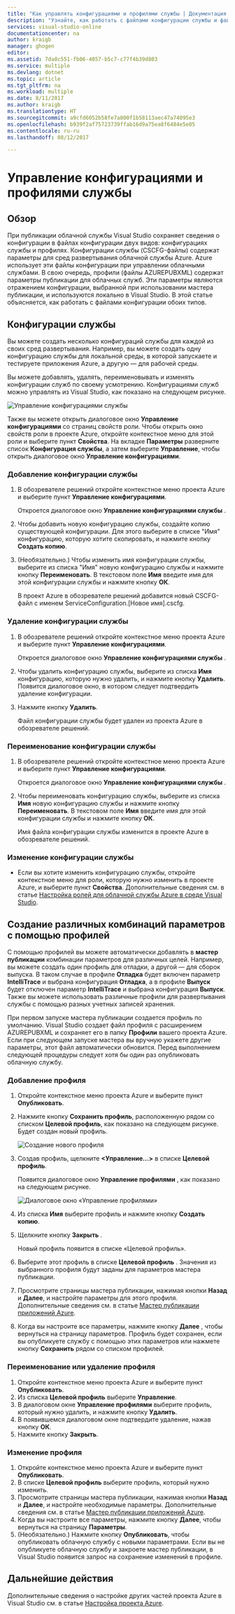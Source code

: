 ```yaml
---
title: "Как управлять конфигурациями и профилями службы | Документация Майкрософт"
description: "Узнайте, как работать с файлами конфигурации службы и файлами профилей, в которых хранятся параметры для сред развертывания и параметры публикации для облачных служб."
services: visual-studio-online
documentationcenter: na
author: kraigb
manager: ghogen
editor: 
ms.assetid: 7da8c551-fb06-4057-b5c7-c77f4b39d803
ms.service: multiple
ms.devlang: dotnet
ms.topic: article
ms.tgt_pltfrm: na
ms.workload: multiple
ms.date: 8/11/2017
ms.author: kraigb
ms.translationtype: HT
ms.sourcegitcommit: a9cfd6052b58fe7a800f1b58113aec47a74095e3
ms.openlocfilehash: b939f2af75723739ffab16d9a75ea8f6484e5e05
ms.contentlocale: ru-ru
ms.lasthandoff: 08/12/2017

---
```

# <a name="how-to-manage-service-configurations-and-profiles"></a>Управление конфигурациями и профилями службы
## <a name="overview"></a>Обзор
При публикации облачной службы Visual Studio сохраняет сведения о конфигурации в файлах конфигурации двух видов: конфигурациях службы и профилях. Конфигурации службы (CSCFG-файлы) содержат параметры для сред развертывания облачной службы Azure. Azure использует эти файлы конфигурации при управлении облачными службами. В свою очередь, профили (файлы AZUREPUBXML) содержат параметры публикации для облачных служб. Эти параметры являются отражением конфигурации, выбранной при использовании мастера публикации, и используются локально в Visual Studio. В этой статье объясняется, как работать с файлами конфигурации обоих типов.

## <a name="service-configurations"></a>Конфигурации службы
Вы можете создать несколько конфигураций службы для каждой из своих сред развертывания. Например, вы можете создать одну конфигурацию службы для локальной среды, в которой запускаете и тестируете приложения Azure, а другую — для рабочей среды.

Вы можете добавлять, удалять, переименовывать и изменять конфигурации служб по своему усмотрению. Конфигурациями служб можно управлять из Visual Studio, как показано на следующем рисунке.

![Управление конфигурациями службы](./media/vs-azure-tools-service-configurations-and-profiles-how-to-manage/manage-service-config.png)

Также вы можете открыть диалоговое окно **Управление конфигурациями** со страниц свойств роли. Чтобы открыть окно свойств роли в проекте Azure, откройте контекстное меню для этой роли и выберите пункт **Свойства**. На вкладке **Параметры** разверните список **Конфигурация службы**, а затем выберите **Управление**, чтобы открыть диалоговое окно **Управление конфигурациями**.

### <a name="to-add-a-service-configuration"></a>Добавление конфигурации службы
1. В обозревателе решений откройте контекстное меню проекта Azure и выберите пункт **Управление конфигурациями**.
   
    Откроется диалоговое окно **Управление конфигурациями службы** .
2. Чтобы добавить новую конфигурацию службы, создайте копию существующей конфигурации. Для этого выберите в списке "Имя" конфигурацию, которую хотите скопировать, и нажмите кнопку **Создать копию**.
3. (Необязательно.) Чтобы изменить имя конфигурации службы, выберите из списка "Имя" новую конфигурацию службы и нажмите кнопку **Переименовать**. В текстовом поле **Имя** введите имя для этой конфигурации службы и нажмите кнопку **ОК**.
   
    В проект Azure в обозревателе решений добавится новый CSCFG-файл с именем ServiceConfiguration.[Новое имя].cscfg.

### <a name="to-delete-a-service-configuration"></a>Удаление конфигурации службы
1. В обозревателе решений откройте контекстное меню проекта Azure и выберите пункт **Управление конфигурациями**.
   
    Откроется диалоговое окно **Управление конфигурациями службы** .
2. Чтобы удалить конфигурацию службы, выберите из списка **Имя** конфигурацию, которую нужно удалить, и нажмите кнопку **Удалить**. Появится диалоговое окно, в котором следует подтвердить удаление конфигурации.
3. Нажмите кнопку **Удалить**.
   
     Файл конфигурации службы будет удален из проекта Azure в обозревателе решений.

### <a name="to-rename-a-service-configuration"></a>Переименование конфигурации службы
1. В обозревателе решений откройте контекстное меню проекта Azure и выберите пункт **Управление конфигурациями**.
   
    Откроется диалоговое окно **Управление конфигурациями службы** .
2. Чтобы переименовать конфигурацию службы, выберите из списка **Имя** новую конфигурацию службы и нажмите кнопку **Переименовать**. В текстовом поле **Имя** введите имя для этой конфигурации службы и нажмите кнопку **ОК**.
   
    Имя файла конфигурации службы изменится в проекте Azure в обозревателе решений.

### <a name="to-change-a-service-configuration"></a>Изменение конфигурации службы
* Если вы хотите изменить конфигурацию службы, откройте контекстное меню для роли, которую нужно изменить в проекте Azure, и выберите пункт **Свойства**. Дополнительные сведения см. в статье [Настройка ролей для облачной службы Azure в среде Visual Studio](https://docs.microsoft.com/azure/vs-azure-tools-configure-roles-for-cloud-service).

## <a name="make-different-setting-combinations-by-using-profiles"></a>Создание различных комбинаций параметров с помощью профилей
С помощью профилей вы можете автоматически добавлять в **мастер публикации** комбинации параметров для различных целей. Например, вы можете создать один профиль для отладки, а другой — для сборок выпуска. В таком случае в профиле **Отладка** будет включен параметр **IntelliTrace** и выбрана конфигурация **Отладка**, а в профиле **Выпуск** будет отключен параметр **IntelliTrace** и выбрана конфигурация **Выпуск**. Также вы можете использовать различные профили для развертывания службы с помощью разных учетных записей хранения.

При первом запуске мастера публикации создается профиль по умолчанию. Visual Studio создает файл профиля с расширением AZUREPUBXML и сохраняет его в папку **Профили** вашего проекта Azure. Если при следующем запуске мастера вы вручную укажете другие параметры, этот файл автоматически обновится. Перед выполнением следующей процедуры следует хотя бы один раз опубликовать облачную службу.

### <a name="to-add-a-profile"></a>Добавление профиля
1. Откройте контекстное меню проекта Azure и выберите пункт **Опубликовать**.
2. Нажмите кнопку **Сохранить профиль**, расположенную рядом со списком **Целевой профиль**, как показано на следующем рисунке. Будет создан новый профиль.
   
    ![Создание нового профиля](./media/vs-azure-tools-service-configurations-and-profiles-how-to-manage/create-new-profile.png)
3. Создав профиль, щелкните **<Управление…>** в списке **Целевой профиль**.
   
    Появится диалоговое окно **Управление профилями** , как показано на следующем рисунке.
   
    ![Диалоговое окно «Управление профилями»](./media/vs-azure-tools-service-configurations-and-profiles-how-to-manage/manage-profiles.png)
4. Из списка **Имя** выберите профиль и нажмите кнопку **Создать копию**.
5. Щелкните кнопку **Закрыть** .
   
    Новый профиль появится в списке «Целевой профиль».
6. Выберите этот профиль в списке **Целевой профиль** . Значения из выбранного профиля будут заданы для параметров мастера публикации.
7. Просмотрите страницы мастера публикации, нажимая кнопки **Назад** и **Далее**, и настройте параметры для этого профиля. Дополнительные сведения см. в статье [Мастер публикации приложений Azure](http://go.microsoft.com/fwlink/p/?LinkID=623085).
8. Когда вы настроите все параметры, нажмите кнопку **Далее** , чтобы вернуться на страницу параметров. Профиль будет сохранен, если вы опубликуете службу с помощью этих параметров или нажмете кнопку **Сохранить** рядом со списком профилей.

### <a name="to-rename-or-delete-a-profile"></a>Переименование или удаление профиля
1. Откройте контекстное меню проекта Azure и выберите пункт **Опубликовать**.
2. Из списка **Целевой профиль** выберите **Управление**.
3. В диалоговом окне **Управление профилями** выберите профиль, который нужно удалить, и нажмите кнопку **Удалить**.
4. В появившемся диалоговом окне подтвердите удаление, нажав кнопку **ОК**.
5. Нажмите кнопку **Закрыть**.

### <a name="to-change-a-profile"></a>Изменение профиля
1. Откройте контекстное меню проекта Azure и выберите пункт **Опубликовать**.
2. В списке **Целевой профиль** выберите профиль, который нужно изменить.
3. Просмотрите страницы мастера публикации, нажимая кнопки **Назад** и **Далее**, и настройте необходимые параметры. Дополнительные сведения см. в статье [Мастер публикации приложений Azure](http://go.microsoft.com/fwlink/p/?LinkID=623085).
4. Когда вы настроите все параметры, нажмите кнопку **Далее**, чтобы вернуться на страницу **Параметры**.
5. (Необязательно.) Нажмите кнопку **Опубликовать**, чтобы опубликовать облачную службу с новыми параметрами. Если вы не опубликуете облачную службу и закроете мастер публикации, в Visual Studio появится запрос на сохранение изменений в профиле.

## <a name="next-steps"></a>Дальнейшие действия
Дополнительные сведения о настройке других частей проекта Azure в Visual Studio см. в статье [Настройка проекта Azure](http://go.microsoft.com/fwlink/p/?LinkID=623075).


